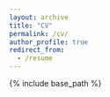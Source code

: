 ```yaml
---
layout: archive
title: "CV"
permalink: /cv/
author_profile: true
redirect_from:
  - /resume
---
```


{% include base_path %}

<!-- Education
======
* MSc Social Data Science - University of Oxford, 2021
  * Oxford Internet Institute
* BSc Governance, Economics, and Development - Leiden University College The Hague
  * Leiden Univeristy College The Hague is the international honors college of Leiden University.
    Coursework focused on applying advanced statistical methods to complex problems in macroeconomics, po-
    litical economy, and public policy.
  * Received the Thesis of Merit Prize for my thesis, ”When Knowledge Becomes Power: What Do We Know
    about the Role of Expert Economists in Policymaking?” (Grade: A+).
  * Received a Certificate of Appreciation for my involvement in the student community of Leiden University
    College.
* Minor Computer Science - Erasmus School of Economics
  * Coursework in programming (Java, Python, R), machine learning, databases, and business intelligence. -->

<!-- Work experience
======
* Summer 2015: Research Assistant
  * Github University
  * Duties included: Tagging issues
  * Supervisor: Professor Git

* Fall 2015: Research Assistant
  * Github University
  * Duties included: Merging pull requests
  * Supervisor: Professor Hub
  
Skills
======
* Skill 1
* Skill 2
  * Sub-skill 2.1
  * Sub-skill 2.2
  * Sub-skill 2.3
* Skill 3 -->